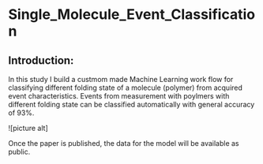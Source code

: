 # Single_Molecule_Event_Classification

## Introduction:

In this study I build a custmom made Machine Learning work flow for classifying different folding state of a molecule (polymer) from acquired event characteristics.
Events from measurement with poylmers with different folding state can be classified automatically with general accuracy of 93%. 


![picture alt]

Once the paper is published, the data for the model will be available as public.
